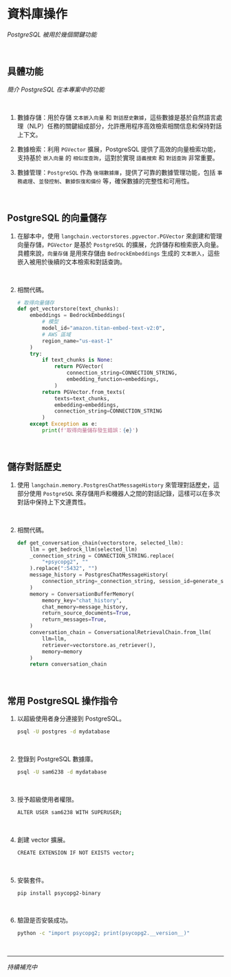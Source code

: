 # 資料庫操作

_PostgreSQL 被用於幾個關鍵功能_

<br>

## 具體功能

_簡介 PostgreSQL 在本專案中的功能_

<br>

1. 數據存儲：用於存儲 `文本嵌入向量` 和 `對話歷史數據`，這些數據是基於自然語言處理（NLP）任務的關鍵組成部分，允許應用程序高效檢索相關信息和保持對話上下文。

2. 數據檢索：利用 `PGVector` 擴展，PostgreSQL 提供了高效的向量檢索功能，支持基於 `嵌入向量` 的 `相似度查詢`，這對於實現 `語義搜索` 和 `對話查詢` 非常重要。

3. 數據管理：`PostgreSQL` 作為 `後端數據庫`，提供了可靠的數據管理功能，包括 `事務處理`、`並發控制`、`數據恢復和備份` 等，確保數據的完整性和可用性。

<br>

## PostgreSQL 的向量儲存

1. 在腳本中，使用 `langchain.vectorstores.pgvector.PGVector` 來創建和管理向量存儲，`PGVector` 是基於 `PostgreSQL` 的擴展，允許儲存和檢索嵌入向量。具體來說，`向量存儲` 是用來存儲由 `BedrockEmbeddings` 生成的 `文本嵌入`，這些嵌入被用於後續的文本檢索和對話查詢。

<br>

2. 相關代碼。

    ```python
    # 取得向量儲存
    def get_vectorstore(text_chunks):
        embeddings = BedrockEmbeddings(
            # 模型
            model_id="amazon.titan-embed-text-v2:0",
            # AWS 區域
            region_name="us-east-1"
        )
        try:
            if text_chunks is None:
                return PGVector(
                    connection_string=CONNECTION_STRING,
                    embedding_function=embeddings,
                )
            return PGVector.from_texts(
                texts=text_chunks,
                embedding=embeddings,
                connection_string=CONNECTION_STRING
            )
        except Exception as e:
            print(f'取得向量儲存發生錯誤：{e}')
    ```

<br>

## 儲存對話歷史

1. 使用 `langchain.memory.PostgresChatMessageHistory` 來管理對話歷史，這部分使用 `PostgreSQL` 來存儲用戶和機器人之間的對話記錄，這樣可以在多次對話中保持上下文連貫性。

<br>

2. 相關代碼。

    ```python
    def get_conversation_chain(vectorstore, selected_llm):
        llm = get_bedrock_llm(selected_llm)
        _connection_string = CONNECTION_STRING.replace(
            "+psycopg2", ""
        ).replace(":5432", "")
        message_history = PostgresChatMessageHistory(
            connection_string=_connection_string, session_id=generate_session_id()
        )
        memory = ConversationBufferMemory(
            memory_key="chat_history",
            chat_memory=message_history,
            return_source_documents=True,
            return_messages=True,
        )
        conversation_chain = ConversationalRetrievalChain.from_llm(
            llm=llm,
            retriever=vectorstore.as_retriever(),
            memory=memory
        )
        return conversation_chain
    ```

<br>

## 常用 PostgreSQL 操作指令

1. 以超級使用者身分連接到 PostgreSQL。

    ```bash
    psql -U postgres -d mydatabase
    ```

<br>

2. 登錄到 PostgreSQL 數據庫。

    ```bash
    psql -U sam6238 -d mydatabase
    ```

<br>

3. 授予超級使用者權限。

    ```bash
    ALTER USER sam6238 WITH SUPERUSER;
    ```

<br>

4. 創建 vector 擴展。

    ```bash
    CREATE EXTENSION IF NOT EXISTS vector;
    ```

<br>

5. 安裝套件。

    ```bash
    pip install psycopg2-binary
    ```

<br>

6. 驗證是否安裝成功。

    ```bash
    python -c "import psycopg2; print(psycopg2.__version__)"
    ```

<br>

___

_持續補充中_